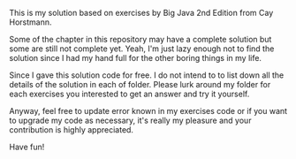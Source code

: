 This is my solution based on exercises by Big Java 2nd Edition from Cay Horstmann. 

Some of the chapter in this repository may have a complete solution but some are still not complete yet. Yeah, I'm just lazy enough not to find the solution since I had my hand full for the other boring things in my life.

Since I gave this solution code for free. I do not intend to to list down all the details of the solution in each of folder. Please lurk around my folder for each exercises you interested to get an answer and try it yourself.

Anyway, feel free to update error known in my exercises code or if you want to upgrade my code as necessary, it's really my pleasure and your contribution is highly appreciated.

Have fun!